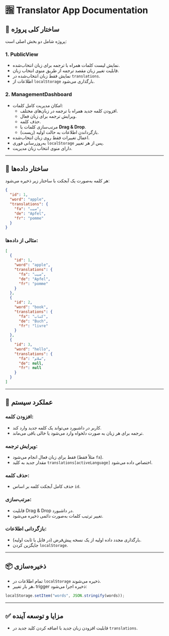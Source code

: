 
# 🈯 Translator App Documentation

## 📁 ساختار کلی پروژه

پروژه شامل دو بخش اصلی است:

### 1. PublicView
- نمایش لیست کلمات همراه با ترجمه برای زبان انتخاب‌شده.
- قابلیت تغییر زبان مقصد ترجمه از طریق منوی انتخاب زبان.
- نمایش فقط زبان انتخاب‌شده در `translations`.
- اطلاعات از `localStorage` بارگذاری می‌شود.

### 2. ManagementDashboard
- امکان مدیریت کامل کلمات:
  - افزودن کلمه جدید همراه با ترجمه در زبان‌های مختلف.
  - ویرایش ترجمه برای زبان فعال.
  - حذف کلمه.
  - مرتب‌سازی کلمات با **Drag & Drop**.
  - بازگرداندن اطلاعات به حالت اولیه (ریست).
- اعمال تغییرات فقط روی زبان انتخاب‌شده.
- به‌روزرسانی فوری `localStorage` پس از هر تغییر.
- دارای منوی انتخاب زبان مدیریت.

---

## 🧩 ساختار داده‌ها

هر کلمه به‌صورت یک آبجکت با ساختار زیر ذخیره می‌شود:

```json
{
  "id": 1,
  "word": "apple",
  "translations": {
    "fa": "سیب",
    "de": "Apfel",
    "fr": "pomme"
  }
}
```

### مثالی از داده‌ها:
```json
[
  {
    "id": 1,
    "word": "apple",
    "translations": {
      "fa": "سیب",
      "de": "Apfel",
      "fr": "pomme"
    }
  },
  {
    "id": 2,
    "word": "book",
    "translations": {
      "fa": "کتاب",
      "de": "Buch",
      "fr": "livre"
    }
  },
  {
    "id": 3,
    "word": "hello",
    "translations": {
      "fa": "سلام",
      "de": null,
      "fr": null
    }
  }
]
```

---

## 🔄 عملکرد سیستم

### افزودن کلمه:
- کاربر در داشبورد می‌تواند یک کلمه جدید وارد کند.
- ترجمه برای هر زبان به صورت دلخواه وارد می‌شود یا خالی باقی می‌ماند.

### ویرایش ترجمه:
- فقط برای زبان فعال انجام می‌شود (مثلاً فقط `fa`).
- مقدار جدید به کلید `translations[activeLanguage]` اختصاص داده می‌شود.

### حذف کلمه:
- حذف کامل آبجکت کلمه بر اساس `id`.

### مرتب‌سازی:
- قابلیت Drag & Drop در داشبورد.
- تغییر ترتیب کلمات به‌صورت دائمی ذخیره می‌شود.

### بازگردانی اطلاعات:
- بارگذاری مجدد داده اولیه از یک نسخه پیش‌فرض (در فایل یا ثابت اولیه).
- جایگزین کردن `localStorage`.

---

## 📦 ذخیره‌سازی

- تمام اطلاعات در `localStorage` ذخیره می‌شوند.
- هر بار تغییر، trigger ذخیره اجرا می‌شود:

```js
localStorage.setItem("words", JSON.stringify(words));
```

---

## ✅ مزایا و توسعه آینده

- قابلیت افزودن زبان جدید با اضافه کردن کلید جدید در `translations`.
